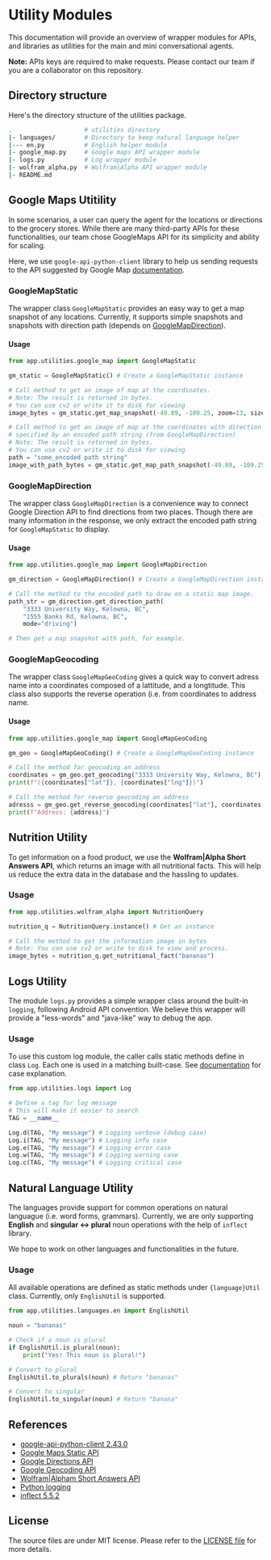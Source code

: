 # Utility Modules

This documentation will provide an overview of wrapper modules for APIs, and libraries as utilities for the main and mini conversational agents.

**Note:** APIs keys are required to make requests. Please contact our team if you are a collaborator on this repository.

## Directory structure

Here's the directory structure of the utilities package.

```bash
.                    # utilities directory
|- languages/        # Directory to keep natural language helper
|--- en.py           # English helper module
|- google_map.py     # Google maps API wrapper module
|- logs.py           # Log wrapper module
|- wolfram_alpha.py  # Wolfram|Alpha API wrapper module
|- README.md           
```

## Google Maps Utitility

In some scenarios, a user can query the agent for the locations or directions to the grocery stores. While there are many third-party APIs for these functionalities, our team chose GoogleMaps API for its simplicity and ability for scaling.

Here, we use `google-api-python-client` library to help us sending requests to the API suggested by Google Map [documentation](https://cloud.google.com/apis/docs/client-libraries-explained#google_api_client_libraries).

### GoogleMapStatic

The wrapper class `GoogleMapStatic` provides an easy way to get a map snapshot of any locations. Currently, it supports simple snapshots and snapshots with direction path (depends on [GoogleMapDirection](###GoogleMapDirection)).

#### Usage

```python
from app.utilities.google_map import GoogleMapStatic

gm_static = GoogleMapStatic() # Create a GoogleMapStatic instance

# Call method to get an image of map at the coordinates.
# Note: The result is returned in bytes.
# You can use cv2 or write it to disk for viewing
image_bytes = gm_static.get_map_snapshot(-49.89, -109.25, zoom=13, size=(300, 300), maptype="roadmap")

# Call method to get an image of map at the coordinates with direction 
# specified by an encoded path string (from GoogleMapDirection)
# Note: The result is returned in bytes.
# You can use cv2 or write it to disk for viewing
path = "some_encoded path string"
image_with_path_bytes = gm_static.get_map_path_snapshot(-49.89, -109.25, path,  size=(512, 512), maptype="roadmap")
```

### GoogleMapDirection

The wrapper class `GoogleMapDirection` is a convenience way to connect Google Direction API to find directions from two places. Though there are many information in the response, we only extract the encoded path string for `GoogleMapStatic` to display.

#### Usage

```python
from app.utilities.google_map import GoogleMapDirection

gm_direction = GoogleMapDirection() # Create a GoogleMapDirection instance

# Call the method to the encoded path to draw on a static map image.
path_str = gm_direction.get_direction_path(
    "3333 University Way, Kelowna, BC", 
    "1555 Banks Rd, Kelowna, BC", 
    mode="driving")

# Then get a map snapshot with path, for example.
```

### GoogleMapGeocoding

The wrapper class `GoogleMapGeoCoding` gives a quick way to convert adress name into a coordinates composed of a lattitude, and a longtitude. This class also supports the reverse operation (i.e. from coordinates to address name.

#### Usage

```python
from app.utilities.google_map import GoogleMapGeoCoding

gm_geo = GoogleMapGeoCoding() # Create a GoogleMapGeoCoding instance

# Call the method for geocoding an address
coordinates = gm_geo.get_geocoding("3333 University Way, Kelowna, BC")
print(f"({coordinates["lat"]}, {coordinates["lng"]})")

# Call the method for reverse geocoding an address
adresss = gm_geo.get_reverse_geocoding(coordinates["lat"], coordinates["lng"])
print(f"Address: {address}")
```

## Nutrition Utility

To get information on a food product, we use the **Wolfram|Alpha Short Answers API**, which returns an image with all nutritional facts. This will help us reduce the extra data in the database and the hassling to updates.

### Usage

```python
from app.utilities.wolfram_alpha import NutritionQuery

nutrition_q = NutritionQuery.instance() # Get an instance

# Call the method to get the information image in bytes
# Note: You can use cv2 or write to disk to view and process.
image_bytes = nutrition_q.get_nutritional_fact("bananas")
```

## Logs Utility

The module `logs.py` provides a simple wrapper class around the built-in `logging`, following Android API convention. We believe this wrapper will provide a "less-words" and "java-like" way to debug the app.

### Usage

To use this custom log module, the caller calls static methods define in class `Log`. Each one is used in a matching built-case. See [documentation](https://docs.python.org/3/howto/logging.html#logging-basic-tutorial) for case explanation.

```python
from app.utilities.logs import Log

# Define a tag for log message
# This will make it easier to search
TAG = __name__

Log.d(TAG, "My message") # Logging verbose (debug case)
Log.i(TAG, "My message") # Logging info case
Log.e(TAG, "My message") # Logging error case
Log.w(TAG, "My message") # Logging warning case
Log.c(TAG, "My message") # Logging critical case
```

## Natural Language Utility

The languages provide support for common operations on natural languague (i.e. word forms, grammars). Currently, we are only supporting **English** and **singular <-> plural** noun operations with the help of `inflect` library.

We hope to work on other languages and functionalities in the future.

### Usage

All available operations are defined as static methods under `{language}Util` class. Currently, only `EnglishUtil` is supported.

```python
from app.utilities.languages.en import EnglishUtil

noun = "bananas"

# Check if a noun is plural
if EnglishUtil.is_plural(noun):
    print("Yes! This noun is plural!")

# Convert to plural
EnglishUtil.to_plurals(noun) # Return "bananas"

# Convert to singular
EnglishUtil.to_singular(noun) # Return "banana"
```

## References

- [google-api-python-client 2.43.0](https://pypi.org/project/google-api-python-client/)
- [Google Maps Static API](https://developers.google.com/maps/documentation/maps-static)
- [Google Directions API](https://developers.google.com/maps/documentation/directions?hl=en_US)
- [Google Geocoding API](https://developers.google.com/maps/documentation/geocoding)
- [Wolfram|Alpham Short Answers API](https://products.wolframalpha.com/short-answers-api/documentation/)
- [Python logging](https://docs.python.org/3/library/logging.html#module-logging)
- [inflect 5.5.2](https://pypi.org/project/inflect/)

## License

The source files are under MIT license. Please refer to the [LICENSE file](../../LICENSE) for more details.
